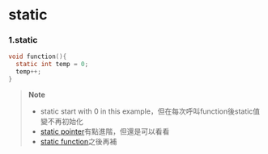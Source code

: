 # static

### 1.static

```c
void function(){
  static int temp = 0;
  temp++;
}
```

> **Note** <br />
> - static start with 0 in this example，但在每次呼叫function後static值變不再初始化
> - [static pointer](https://iq.opengenus.org/static-and-extern-pointers-in-c/)有點進階，但還是可以看看
> - [static function]()之後再補
